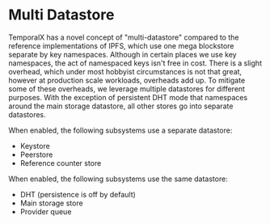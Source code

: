 # Multi Datastore

TemporalX has a novel concept of "multi-datastore" compared to the reference implementations of IPFS, which use one mega blockstore separate by key namespaces. Although in certain places we use key namespaces, the act of namespaced keys isn't free in cost. There is a slight overhead, which under most hobbyist circumstances is not that great, however at production scale workloads, overheads add up. To mitigate some of these overheads, we leverage multiple datastores for different purposes. With the exception of persistent DHT mode that namespaces around the main storage datastore, all other stores go into separate datastores.

When enabled, the following subsystems use a separate datastore:

* Keystore
* Peerstore
* Reference counter store

When enabled, the following subsystems use the same datastore:

* DHT (persistence is off by default)
* Main storage store
* Provider queue